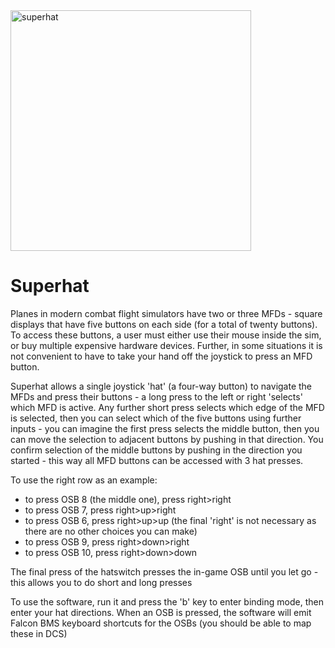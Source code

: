<img width="385" alt="superhat" src="https://github.com/user-attachments/assets/c4a54373-c299-4636-af91-bbc63f567be9">

# Superhat
Planes in modern combat flight simulators have two or three MFDs - square displays that have five buttons on each side (for a total of twenty buttons). To access these buttons, a user must either use their mouse inside the sim, or buy multiple expensive hardware devices. Further, in some situations it is not convenient to have to take your hand off the joystick to press an MFD button.

Superhat allows a single joystick 'hat' (a four-way button) to navigate the MFDs and press their buttons - a long press to the left or right 'selects' which MFD is active. Any further short press selects which edge of the MFD is selected, then you can select which of the five buttons using further inputs - you can imagine the first press selects the middle button, then you can move the selection to adjacent buttons by pushing in that direction. You confirm selection of the middle buttons by pushing in the direction you started - this way all MFD buttons can be accessed with 3 hat presses.

To use the right row as an example:
- to press OSB 8 (the middle one), press right>right
- to press OSB 7, press right>up>right
- to press OSB 6, press right>up>up (the final 'right' is not necessary as there are no other choices you can make)
- to press OSB 9, press right>down>right
- to press OSB 10, press right>down>down

The final press of the hatswitch presses the in-game OSB until you let go - this allows you to do short and long presses

To use the software, run it and press the 'b' key to enter binding mode, then enter your hat directions. When an OSB is pressed, the software will emit Falcon BMS keyboard shortcuts for the OSBs (you should be able to map these in DCS)
